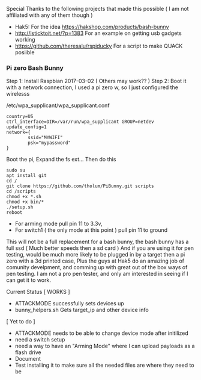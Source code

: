 Special Thanks to the following projects that made this possible ( I am not affiliated with any of them though )
* Hak5: For the idea https://hakshop.com/products/bash-bunny 
* http://isticktoit.net/?p=1383 For an example on getting usb gadgets working
* https://github.com/theresalu/rspiducky For a script to make QUACK posiible




### Pi zero Bash Bunny

Step 1: Install Raspbian 2017-03-02 ( Others may work?? )
Step 2: Boot it with a network connection, I used a pi zero w, so I just configured the wirelesss

/etc/wpa_supplicant/wpa_supplicant.conf

```
country=US
ctrl_interface=DIR=/var/run/wpa_supplicant GROUP=netdev
update_config=1
network={
        ssid="MYWIFI"
        psk="mypassword"
}
```

Boot the pi, Expand the fs ext... Then do this

```
sudo su
apt install git
cd /
git clone https://github.com/tholum/PiBunny.git scripts
cd /scripts
chmod +x *.sh
chmod +x bin/*
./setup.sh
reboot
```

* For arming mode pull pin 11 to 3.3v, 
* For switch1 ( the only mode at this point ) pull pin 11 to ground


This will not be a full replacement for a bash bunny, the bash bunny has a full ssd ( Much better speeds then a sd card ) And if you are using it for pen testing, would be much more likely to be plugged in by a target then a pi zero with a 3d printed case, Plus the guys at Hak5 do an amazing job of comunity develpment, and comming up with great out of the box ways of pen testing. I am not a pro pen tester, and only am interested in seeing if I can get it to work.

Current Status
[ WORKS ]
* ATTACKMODE successfully sets devices up
* bunny_helpers.sh Gets target_ip and other device info

[ Yet to do ]
* ATTACKMODE needs to be able to change device mode after initilized
* need a switch setup
* need a way to have an "Arming Mode" where I can upload payloads as a flash drive
* Document
* Test installing it to make sure all the needed files are where they need to be


